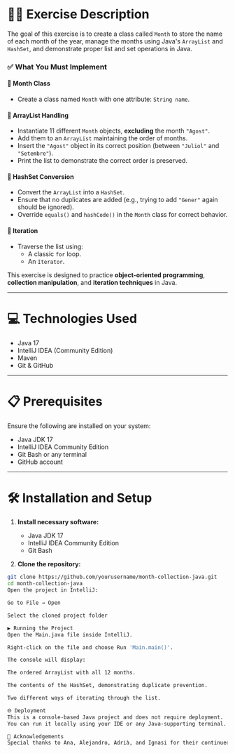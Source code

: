 # 📆📅 Exercise Description

The goal of this exercise is to create a class called `Month` to store the name of each month of the year, manage the months using Java's `ArrayList` and `HashSet`, and demonstrate proper list and set operations in Java.

### ✅ What You Must Implement

#### 🔹 Month Class
- Create a class named `Month` with one attribute: `String name`.

#### 🔹 ArrayList Handling
- Instantiate 11 different `Month` objects, **excluding** the month `"Agost"`.
- Add them to an `ArrayList` maintaining the order of months.
- Insert the `"Agost"` object in its correct position (between `"Juliol"` and `"Setembre"`).
- Print the list to demonstrate the correct order is preserved.

#### 🔹 HashSet Conversion
- Convert the `ArrayList` into a `HashSet`.
- Ensure that no duplicates are added (e.g., trying to add `"Gener"` again should be ignored).
- Override `equals()` and `hashCode()` in the `Month` class for correct behavior.

#### 🔹 Iteration
- Traverse the list using:
  - A classic `for` loop.
  - An `Iterator`.

This exercise is designed to practice **object-oriented programming**, **collection manipulation**, and **iteration techniques** in Java.

---

# 💻 Technologies Used

- Java 17  
- IntelliJ IDEA (Community Edition)  
- Maven  
- Git & GitHub  

---

# 📋 Prerequisites

Ensure the following are installed on your system:

- Java JDK 17  
- IntelliJ IDEA Community Edition  
- Git Bash or any terminal  
- GitHub account  

---

# 🛠️ Installation and Setup

1. **Install necessary software:**
   - Java JDK 17  
   - IntelliJ IDEA Community Edition  
   - Git Bash  

2. **Clone the repository:**
```bash
git clone https://github.com/yourusername/month-collection-java.git
cd month-collection-java
Open the project in IntelliJ:

Go to File → Open

Select the cloned project folder

▶️ Running the Project
Open the Main.java file inside IntelliJ.

Right-click on the file and choose Run 'Main.main()'.

The console will display:

The ordered ArrayList with all 12 months.

The contents of the HashSet, demonstrating duplicate prevention.

Two different ways of iterating through the list.

🌐 Deployment
This is a console-based Java project and does not require deployment.
You can run it locally using your IDE or any Java-supporting terminal.

🤝 Acknowledgements
Special thanks to Ana, Alejandro, Adrià, and Ignasi for their continued support and contributions during this learning process.

